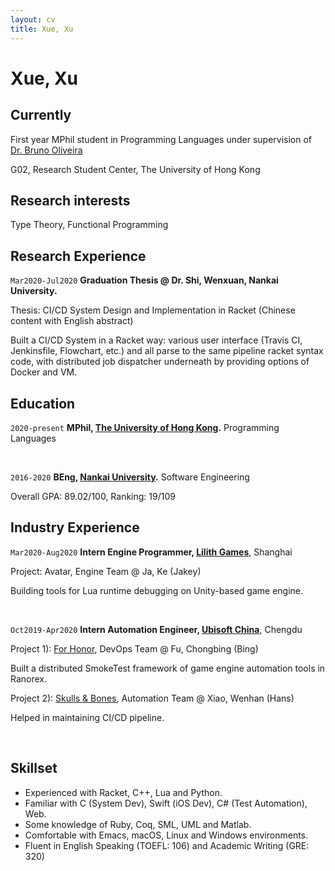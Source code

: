 ```yaml
---
layout: cv
title: Xue, Xu
---
```

# Xue, Xu

## Currently

First year MPhil student in Programming Languages under supervision of [Dr. Bruno Oliveira](https://i.cs.hku.hk/~bruno/)

G02, Research Student Center, The University of Hong Kong

## Research interests

Type Theory, Functional Programming

## Research Experience
`Mar2020-Jul2020`
__Graduation Thesis @ Dr. Shi, Wenxuan, Nankai University.__

Thesis: CI/CD System Design and Implementation in Racket (Chinese content with English abstract)

Built a CI/CD System in a Racket way: various user interface (Travis CI, Jenkinsfile, Flowchart, etc.) and all parse to the same pipeline racket syntax code, with distributed job dispatcher underneath by providing options of Docker and VM.

## Education
`2020-present`
__MPhil, [The University of Hong Kong](https://www.hku.hk).__
Programming Languages

<br/>

`2016-2020`
__BEng, [Nankai University](http://en.nankai.edu.cn).__
Software Engineering

Overall GPA: 89.02/100, Ranking: 19/109

## Industry Experience

`Mar2020-Aug2020`
__Intern Engine Programmer, [Lilith Games](https://www.lilithgames.com/en/)__, Shanghai

Project: Avatar, Engine Team @ Ja, Ke (Jakey)

Building tools for Lua runtime debugging on Unity-based game engine.

<br/>

`Oct2019-Apr2020`
__Intern Automation Engineer, [Ubisoft China](https://www.ubisoft.com/en-us/)__, Chengdu

Project 1): [For Honor](https://forhonor.ubisoft.com/game/en-us/home/), DevOps Team @ Fu, Chongbing (Bing)

Built a distributed SmokeTest framework of game engine automation tools in Ranorex.

Project 2): [Skulls & Bones](https://skullandbones.ubisoft.com/game/en-us/home/), Automation Team @ Xiao, Wenhan (Hans)

Helped in maintaining CI/CD pipeline.

<br/>

## Skillset

- Experienced with Racket, C++, Lua and Python.
- Familiar with C (System Dev), Swift (iOS Dev), C# (Test Automation), Web.
- Some knowledge of Ruby, Coq, SML, UML and Matlab.
- Comfortable with Emacs, macOS, Linux and Windows environments.
- Fluent in English Speaking (TOEFL: 106) and Academic Writing (GRE: 320)

<!-- ### Footer

Last updated: Oct 2020 -->
